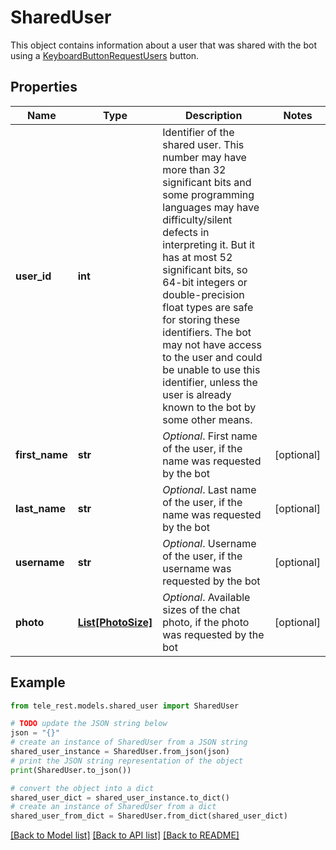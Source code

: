 # SharedUser

This object contains information about a user that was shared with the bot using a [KeyboardButtonRequestUsers](https://core.telegram.org/bots/api/#keyboardbuttonrequestusers) button.

## Properties

Name | Type | Description | Notes
------------ | ------------- | ------------- | -------------
**user_id** | **int** | Identifier of the shared user. This number may have more than 32 significant bits and some programming languages may have difficulty/silent defects in interpreting it. But it has at most 52 significant bits, so 64-bit integers or double-precision float types are safe for storing these identifiers. The bot may not have access to the user and could be unable to use this identifier, unless the user is already known to the bot by some other means. | 
**first_name** | **str** | *Optional*. First name of the user, if the name was requested by the bot | [optional] 
**last_name** | **str** | *Optional*. Last name of the user, if the name was requested by the bot | [optional] 
**username** | **str** | *Optional*. Username of the user, if the username was requested by the bot | [optional] 
**photo** | [**List[PhotoSize]**](PhotoSize.md) | *Optional*. Available sizes of the chat photo, if the photo was requested by the bot | [optional] 

## Example

```python
from tele_rest.models.shared_user import SharedUser

# TODO update the JSON string below
json = "{}"
# create an instance of SharedUser from a JSON string
shared_user_instance = SharedUser.from_json(json)
# print the JSON string representation of the object
print(SharedUser.to_json())

# convert the object into a dict
shared_user_dict = shared_user_instance.to_dict()
# create an instance of SharedUser from a dict
shared_user_from_dict = SharedUser.from_dict(shared_user_dict)
```
[[Back to Model list]](../README.md#documentation-for-models) [[Back to API list]](../README.md#documentation-for-api-endpoints) [[Back to README]](../README.md)


